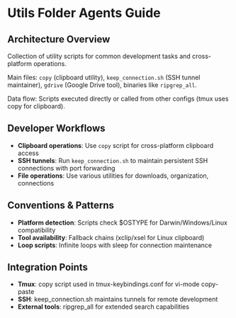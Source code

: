 # Utils Folder Agents Guide

## Architecture Overview

Collection of utility scripts for common development tasks and cross-platform operations.

Main files: `copy` (clipboard utility), `keep_connection.sh` (SSH tunnel maintainer), `gdrive` (Google Drive tool), binaries like `ripgrep_all`.

Data flow: Scripts executed directly or called from other configs (tmux uses copy for clipboard).

## Developer Workflows

- **Clipboard operations**: Use `copy` script for cross-platform clipboard access
- **SSH tunnels**: Run `keep_connection.sh` to maintain persistent SSH connections with port forwarding
- **File operations**: Use various utilities for downloads, organization, connections

## Conventions & Patterns

- **Platform detection**: Scripts check $OSTYPE for Darwin/Windows/Linux compatibility
- **Tool availability**: Fallback chains (xclip/xsel for Linux clipboard)
- **Loop scripts**: Infinite loops with sleep for connection maintenance

## Integration Points

- **Tmux**: copy script used in tmux-keybindings.conf for vi-mode copy-paste
- **SSH**: keep_connection.sh maintains tunnels for remote development
- **External tools**: ripgrep_all for extended search capabilities
